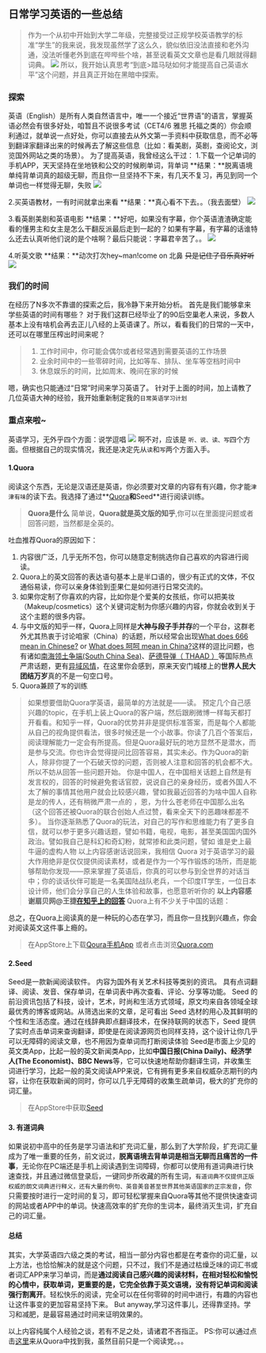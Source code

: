 ## 日常学习英语的一些总结
> 作为一个从初中开始到大学二年级，完整接受过正规学校英语教学的标准“学生”的我来说，我发现虽然学了这么久，貌似依旧没法直接和老外沟通，没法听懂老外到底在哔哔些个啥，甚至说看英文文章也是看几眼就得翻词典。
![](https://github.com/SinanJS/react-blog/blob/master/public/images/jiadaxue.jpg?raw=true)
所以，我开始认真思考“到底>踏马哒如何才能提高自己英语水平”这个问题，并且真正开始在黑暗中探索。

### 探索
英语（English）是所有人类自然语言中，唯一一个接近“世界语”的语言，掌握英语必然会有很多好处，咱暂且不说很多考试（CET4/6 雅思 托福之类的）你会顺利通过，就单说一点好处，你可以直接去从外文第一手资料中获取信息，而不必等到翻译家翻译出来的时候再去了解这些信息（比如：看美剧，英剧，查阅论文，浏览国外网站之类的场景）。
为了提高英语，我曾经这么干过：
1.下载一个记单词的手机APP，天天坚持在坐地铁和公交的时候刷单词，背单词
**结果：**脱离语境单纯背单词真的超级无聊，而且你一旦坚持不下来，有几天不复习，再见到同一个单词也一样觉得无聊，失败
![](https://github.com/SinanJS/react-blog/blob/master/public/images/wanshouji.jpg?raw=true)

2.买英语教材，一有时间就拿出来看
**结果：**真心看不下去。。（我去面壁）
![](https://github.com/SinanJS/react-blog/blob/master/public/images/cuole.jpg?raw=true)

3.看英剧美剧和英语电影
**结果：**好吧，如果没有字幕，你个英语渣渣确定能看的懂男主和女主是怎么干翻反派最后走到一起的？如果有字幕，有字幕的话谁特么还去认真听他们说的是个啥啊？最后只能说：字幕君辛苦了。。
![](https://github.com/SinanJS/react-blog/blob/master/public/images/wuyanyidui.jpg?raw=true)

4.听英文歌
**结果：**动次打次hey~man!come on 北鼻 ~~只是记住了音乐真好听~~
![](https://github.com/SinanJS/react-blog/blob/master/public/images/buting.jpg?raw=true)

### 我们的时间
在经历了N多次不靠谱的探索之后，我冷静下来开始分析。
首先是我们能够拿来学些英语的时间有哪些？
对于我们这群已经毕业了的90后空巢老人来说，多数人基本上没有啥机会再去正儿八经的上英语课了。所以，看看我们的日常的一天中，还可以在哪里压榨出时间来呢？

>1. 工作时间中，你可能会偶尔或者经常遇到需要英语的工作场景
>2. 业余时间中的一些零碎时间，比如等车、排队、坐车等空档时间中
>3. 休息娱乐的时间，比如周末、晚间在家的时候

嗯，确实也只能通过“日常”时间来学习英语了。
针对于上面的时间，加上请教了几位英语大神的经验，我开始重新制定我的`日常英语学习计划`

### 重点来啦~
英语学习，无外乎四个方面：说学逗唱
![](https://github.com/SinanJS/react-blog/blob/master/public/images/laoshi.jpg?raw=true)
啊不对，应该是 `听、说、读、写`四个方面。但根据自己的现实情况，我还是决定先从`读`和`写`两个方面入手。
#### 1.Quora
阅读这个东西，无论是汉语还是英语，你必须要对文章的内容有有兴趣，你才能`津津有味`的读下去。我选择了通过**[Quora](https://www.quora.com/)**和**Seed**进行阅读训练。
>**Quora是什么**
简单说，**Quora就是英文版的知乎**,你可以在里面提问题或者回答问题，当然都是全英的。

吐血推荐Quora的原因如下：
1. 内容很广泛，几乎无所不包，你可以随意定制挑选你自己喜欢的内容进行阅读。
2. Quora上的英文回答的表达语句基本上是半口语的，很少有正式的文体，不仅通俗易读，你可以亲身体验到歪果仁是如何进行日常交流的。
3. 如果你定制了你喜欢的内容，比如你是个爱美的女孩纸，你可以把美妆（Makeup/cosmetics）这个关键词定制为你感兴趣的内容，你就会收到关于这个主题的很多内容。
4. 与中文版的知乎一样，Quora上同样是**大神与段子手并存**的一个平台，这群老外尤其热衷于讨论咱家（China）的话题，所以经常会出现[What does 666 mean in Chinese?](https://www.quora.com/What-does-666-mean-in-Chinese) or [What does 呵呵 mean in China?](https://www.quora.com/What-does-%E5%91%B5%E5%91%B5-mean)这样的逗比问题，也有诸如[南海领土争端(South China Sea)](https://www.quora.com/topic/South-China-Sea)、[萨德导弹（ THAAD ）](https://www.quora.com/Do-you-think-THAAD-is-such-a-life-and-death-threat-to-China)等国际热点严肃话题，更有[异域风情](https://www.quora.com/Why-is-Japan-so-safe)，在这里你会感到，原来天安门城楼上的**世界人民大团结万岁**真的不是一句空口号。
5. Quora兼顾了`写`的训练
> 如果想要借助Quora学英语，最简单的方法就是——读。 预定几个自己感兴趣的topic，在手机上装上Quora的客户端，然后跟刷微博一样每天都打开看看。和知乎一样，Quora的优势并非是提供标准答案，而是每个人都能从自己的视角提供看法，很多时候还是一个小故事。你读了几百个答案后，阅读理解能力一定会有所提高。但是Quora最好玩的地方显然不是潜水，而是参与交流。你也许会觉得提问比回答容易，其实未必。作为Quora的新人，除非你提了一个石破天惊的问题，否则被人注意和回答的机会都不大。所以不妨从回答一些问题开始。
你是中国人，在中国相关话题上自然是有发言权的，回答的时候避免套话官腔，说说自己的亲身经历，或者外国人不太了解的事情其他用户就会比较感兴趣，譬如我最近回答的为啥中国人自称是龙的传人，还有稍微严肃一点的 ，恩，为什么苍老师在中国那么出名（这个回答还被Quora的联合创始人点过赞，看来全天下的恶趣味都差不多）。
当你逐渐熟悉了Quora的玩法，对自己的写作和思维能力有了更多自信，就可以参于更多兴趣话题，譬如书籍，电视，电影，甚至美国国内国外政治。譬如我自己是科幻和奇幻粉，就常掺和此类问题，譬如 谁是史上最牛逼的虚构人物
以上内容感谢话说回来，我相信 Quora 对于英语学习的最大作用绝非是仅仅提供阅读素材，或者是作为一个写作锻炼的场所，而是能够帮助你发现——原来掌握了英语后，你真的可以参与到全世界的对话当中；你的谈话伙伴可能是一名美国陆战队老兵，一个印度IT学生，一位日本设计师，他们会分享自己的人生体验和故事，也愿意听听你的
**以上内容感谢扇贝网@王捷[在知乎上的回答](https://www.zhihu.com/question/20499502)**
Quora上有不少关于中国的话题：

总之，在Quora上阅读真的是一种玩的心态在学习，而且你一旦找到兴趣点，你会对阅读英文这件事上瘾的。
> 在AppStore上下载[Qoura手机App](https://appsto.re/cn/fIOlB.i) 或者点击浏览[Quora.com](https://www.quora.com/)

#### 2.Seed
Seed是一款新闻阅读软件。 内容为国外有关艺术科技等类别的资讯。 具有点词翻译、阅读、发音、保存单词，在单词表中再次查看、评论、分享等功能。
 Seed 的前沿资讯包括了科技，设计，艺术，时尚和生活方式领域，原文均来自各领域全球最优秀的博客或网站。从筛选出来的文章，足可看出 Seed 选材的用心及其鲜明的个性和生活态度。通过在线辞典即点翻译技术，在保持联网的状态下，Seed 提供了实时点击单词来查询翻译，即使是在阅读源网页也同样支持，这个设计让你几乎可以无障碍的阅读文章，也不用因为查单词而打断阅读体验
Seed是市面上少见的英文类App，比起一般的英文新闻类App，比如**中国日报(China Daily)、经济学人(The Economist)、BBC News**等，它可以快速地帮助你翻译生词，并收集生词进行学习，比起一般的英文阅读APP来说，它有拥有更多来自权威杂志期刊的内容，让你在获取新闻的同时，你可以几乎无障碍的收集生疏单词，极大的扩充你的词汇量。
> 在AppStore中获取[Seed](https://appsto.re/cn/fCtL8.i)

#### 3. 有道词典
如果说初中高中的任务是学习语法和扩充词汇量，那么到了大学阶段，扩充词汇量成为了唯一重要的任务，前文说过，**脱离语境去背单词是相当无聊而且痛苦的一件事**，无论你在PC端还是手机上阅读遇到生词障碍，你都可以使用有道词典进行快速查找，并且通过微信登录后，一键同步所收藏的所有生词，`有道词典不仅提供正版权威的朗文词典进行释义，还有大量的例句、英音美音甚至世界其他英语国家的正宗发音`，你只需要按时进行一定时间的复习，即可轻松掌握来自Quora等其他不提供快速查词的网站或者APP中的单词。快速高效率的扩充你的生词本，最终消灭生词，扩充自己的词汇量。
#### 总结
其实，大学英语四六级之类的考试，相当一部分内容也都是在考查你的词汇量，以上方法，也恰恰解决的就是这个问题，只不过，我们不是通过枯燥乏味的词汇书或者词汇APP来学习单词，而是**通过阅读自己感兴趣的阅读材料，在相对轻松和愉悦的心情中，获取单词，更重要的是，它完全依靠于英文语境，没有将记单词和阅读强行割离开**。轻松快乐的阅读，完全可以在任何零碎的时间中进行，有趣的内容也让这件事变的更加容易坚持下来。
But anyway,学习这件事儿，还得靠坚持。学习和减肥，是最容易通过时间来证明效果的。

以上内容纯属个人经验之谈，若有不足之处，请诸君不吝指正。
PS:你可以通过点击[这里](https://www.quora.com/profile/William-Chao-19)来从Quora中找到我，虽然目前只是一个阅读党。。。
